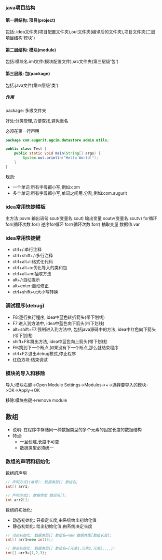
### java项目结构

#### 第一层结构: 项目(project)

包括:.idea文件夹(项目配置文件夹),out文件夹(编译后的文件夹),项目文件夹(二层项目结构'模块')

#### 第二层结构: 模块(module)

包括:模块名.iml文件(模块配置文件),src文件夹(第三层级'包')

#### 第三层级: 包(package)

包括:java文件(第四层级'类')

##### 作用
package: 多级文件夹

好处:分类管理,方便查找,避免重名

必须在第一行声明

```java
package com.augurit.agcim.datastore.admin.utils;

public class Test {
    public static void main(String[] args) {
        System.out.println("Hello World!");
    }
}
```
规范:
+ 一个单词:所有字母都小写,例如:com
+ 多个单词:所有字母都小写,单词之间用.分割,例如:com.augurit

### idea常用快捷模板

主方法            psvm
输出语句          sout(变量名.sout)
输出变量          soutv(变量名.soutv)
for循环           fori(循环次数.fori)
逆序for循环       forr(循环次数.forr)
抽取变量          数据值.var

### idea常用快捷键

+ ctrl+/:单行注释
+ ctrl+shift+/:多行注释
+ ctrl+alt+l:格式化代码
+ ctrl+alt+o:优化导入的类和包
+ ctrl+alt+m:抽取方法
+ alt+/:自动提示 
+ alt+enter:自动修正
+ ctrl+shift+u:大小写转换

### 调试程序(debug)

+ F8:逐行执行程序, idea中蓝色转折箭头(带下划线)
+ F7:进入到方法中, idea中蓝色向下箭头(带下划线)
+ alt+shift+F7:强制进入到方法中, 包括java源码中的方法, idea中红色向下箭头(带下划线)
+ shift+F8:跳出方法, idea中蓝色向上箭头(带下划线)
+ F9:跳到下一个断点,如果没有下一个断点,那么就结束程序
+ ctrl+F2:退出debug模式,停止程序
+ 红色方块:结束调试

### 模块的导入和移除

导入:模块右键->Open Module Settings->Modules->+->选择要导入的模块->OK->Apply->OK

移除:模块右键->remove module


## 数组

+ 说明: 在程序中存储同一种数据类型的多个元素的固定长度的数据结构
+ 特点:
    - 一旦创建,长度不可变
    - 数据类型必须统一

### 数组的声明和初始化

数组的声明

```java
// 声明方式1(推荐): 数据类型[] 数组名;
int[] arr1;

// 声明方式2: 数据类型 数组名[];
int arr2[];

```

数组的初始化:
+ 动态初始化: 只指定长度,由系统给出初始化值
+ 静态初始化: 给出初始化值,由系统决定长度

```java
// 动态初始化: 数据类型[] 数组名=new 数据类型[数组长度];
int[] arr1=new int[3];

// 静态初始化: 数据类型[] 数组名={元素1,元素2,元素3,...};
int[] arr3={1,2,3};
```